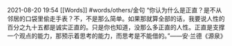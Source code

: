 2021-08-20  19:54
[[Words]]
#words/others/金句 
“你认为什么是正直？是不从邻居的口袋里偷走手表？不，不是那么简单。如果那就算全部的话，我要说人性的百分之九十五都是诚实正直的。只是你也知道，没那么多正直的人性。正直是支撑一个观点的能力，那预示着思考的能力，而思考是不能借的。”——安·兰德《源泉》